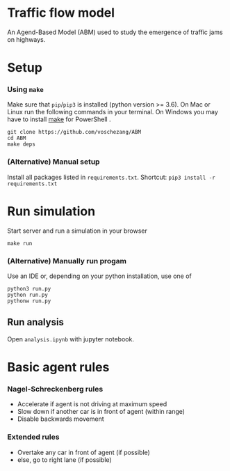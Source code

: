 # Traffic flow model
An Agend-Based Model (ABM) used to study the emergence of traffic jams on highways.

# Setup

### Using `make`

Make sure that `pip`/`pip3` is installed (python version >= 3.6).
On Mac or Linux run the following commands in your terminal. On Windows you may have to install [make](http://gnuwin32.sourceforge.net/packages/make.htm) for PowerShell .

```
git clone https://github.com/voschezang/ABM
cd ABM
make deps
```


### (Alternative) Manual setup

Install all packages listed in `requirements.txt`. Shortcut: `pip3 install -r requirements.txt`


# Run simulation

Start server and run a simulation in your browser
```
make run
```

### (Alternative) Manually run progam

Use an IDE or, depending on your python installation, use one of
```
python3 run.py
python run.py
pythonw run.py
```

## Run analysis

Open `analysis.ipynb` with jupyter notebook.





# Basic agent rules
### Nagel-Schreckenberg rules
- Accelerate if agent is not driving at maximum speed
- Slow down if another car is in front of agent (within range)
- Disable backwards movement

### Extended rules
- Overtake any car in front of agent (if possible)
- else, go to right lane (if possible)

